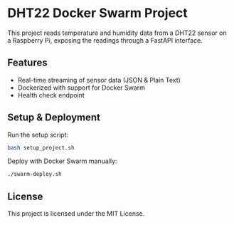 # DHT22 Docker Swarm Project

This project reads temperature and humidity data from a DHT22 sensor on a Raspberry Pi, exposing the readings through a FastAPI interface.

## Features
- Real-time streaming of sensor data (JSON & Plain Text)
- Dockerized with support for Docker Swarm
- Health check endpoint

## Setup & Deployment

Run the setup script:

```bash
bash setup_project.sh
```

Deploy with Docker Swarm manually:

```bash
./swarm-deploy.sh
```

## License
This project is licensed under the MIT License.

